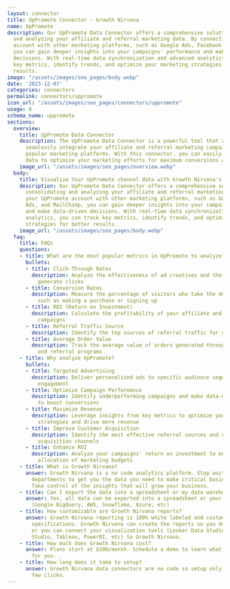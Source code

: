 ```yaml
---
layout: connector
title: UpPromote Connector - Growth Nirvana
name: UpPromote
description: Our UpPromote Data Connector offers a comprehensive solution for consolidating
  and analyzing your affiliate and referral marketing data. By connecting your UpPromote
  account with other marketing platforms, such as Google Ads, Facebook Ads, and MailChimp,
  you can gain deeper insights into your campaigns' performance and make data-driven
  decisions. With real-time data synchronization and advanced analytics, you can track
  key metrics, identify trends, and optimize your marketing strategies for better
  results.
image: "/assets/images/seo_pages/body.webp"
date: '2023-12-07'
categories: connectors
permalink: connectors/uppromote
icon_url: "/assets/images/seo_pages/connectors/uppromote"
usage: 0
schema_name: uppromote
sections:
  overview:
    title: UpPromote Data Connector
    description: The UpPromote Data Connector is a powerful tool that allows you to
      seamlessly integrate your affiliate and referral marketing campaigns with other
      popular marketing platforms. With this connector, you can easily sync and analyze
      data to optimize your marketing efforts for maximum conversions and revenue.
    image_url: "/assets/images/seo_pages/overview.webp"
  body:
    title: Visualize Your UpPromote channel data with Growth Nirvana's UpPromote Connector
    description: Our UpPromote Data Connector offers a comprehensive solution for
      consolidating and analyzing your affiliate and referral marketing data. By connecting
      your UpPromote account with other marketing platforms, such as Google Ads, Facebook
      Ads, and MailChimp, you can gain deeper insights into your campaigns' performance
      and make data-driven decisions. With real-time data synchronization and advanced
      analytics, you can track key metrics, identify trends, and optimize your marketing
      strategies for better results.
    image_url: "/assets/images/seo_pages/body.webp"
  faq:
    title: FAQs
    questions:
    - title: What are the most popular metrics in UpPromote to analyze?
      bullets:
      - title: Click-Through Rates
        description: Analyze the effectiveness of ad creatives and their ability to
          generate clicks
      - title: Conversion Rates
        description: Measure the percentage of visitors who take the desired action,
          such as making a purchase or signing up
      - title: ROI (Return on Investment)
        description: Calculate the profitability of your affiliate and referral marketing
          campaigns
      - title: Referral Traffic Source
        description: Identify the top sources of referral traffic for your campaigns
      - title: Average Order Value
        description: Track the average value of orders generated through your affiliate
          and referral programs
    - title: Why analyze UpPromote?
      bullets:
      - title: Targeted Advertising
        description: Deliver personalized ads to specific audience segments for higher
          engagement
      - title: Optimize Campaign Performance
        description: Identify underperforming campaigns and make data-driven optimizations
          to boost conversions
      - title: Maximize Revenue
        description: Leverage insights from key metrics to optimize your marketing
          strategies and drive more revenue
      - title: Improve Customer Acquisition
        description: Identify the most effective referral sources and optimize your
          acquisition channels
      - title: Enhance ROI
        description: Analyze your campaigns' return on investment to ensure optimal
          allocation of marketing budgets
    - title: What is Growth Nirvana?
      answer: Growth Nirvana is a no code analytics platform. Stop waiting for other
        departments to get you the data you need to make critical business decisions.
        Take control of the insights that will grow your business.
    - title: Can I export the data into a spreadsheet or my data warehouse?
      answer: Yes, all data can be exported into a spreadsheet or your data warehouse
        (Google BigQuery, AWS, Snowflake, Azure, etc)
    - title: How customizable are Growth Nirvana reports?
      answer: Growth Nirvana reporting is 100% white labeled and customized to your
        specifications. Growth Nirvana can create the reports so you don’t have to
        or you can connect your visualization tools (Looker Data Studio/Google Data
        Studio, Tableau, PowerBI, etc) to Growth Nirvana.
    - title: How much does Growth Nirvana cost?
      answer: Plans start at $200/month. Schedule a demo to learn what plan is best
        for you.
    - title: How long does it take to setup?
      answer: Growth Nirvana data connectors are no code so setup only requires a
        few clicks.
---
```

